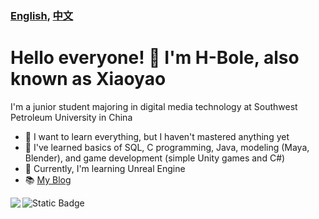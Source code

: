 ### [English](README.md), [中文](README_zh.md)
# Hello everyone! 👋 I'm H-Bole, also known as Xiaoyao
I'm a junior student majoring in digital media technology at Southwest Petroleum University in China
- 🔭 I want to learn everything, but I haven't mastered anything yet
- 🌱 I've learned basics of SQL, C programming, Java, modeling (Maya, Blender), and game development (simple Unity games and C#)
- 🤔 Currently, I'm learning Unreal Engine
- 📚 [My Blog](http://fun.xiaoyaostation.xyz "Xiaoyao's Blog")

![Static Badge](https://img.shields.io/badge/%E9%80%8D%E9%81%A5-Happy-rgb(201%2C%2091%2C%200))
<img align="left" src="https://github-readme-stats.vercel.app/api?username=H-Bole&include_all_commits=true&count_private-true&custom_title=H-Bole'%20GitHub%20Stats&line_height=30&show_icons=true&hide_border=true&bg_color=192133&title_color=efb752&icon_color=efb752&text_color=70bed9">
